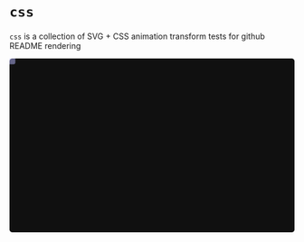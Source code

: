 # `css`

`css` is a collection of SVG + CSS animation transform tests for github README rendering

![curve](curve.svg)


